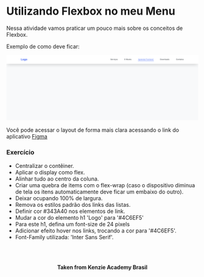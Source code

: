 <h1>Utilizando Flexbox no meu Menu</h1>

Nessa atividade vamos praticar um pouco mais sobre os conceitos de Flexbox.

Exemplo de como deve ficar:

<img src="./assets/example-1.svg" alt="example 1" />

Você pode acessar o layout de forma mais clara acessando o link do aplicativo <a href="https://www.figma.com/file/RokUwXAga4UKM3KWTnD182/M1---S2-04-%7C-%F0%9F%92%AA-Atividade---CSS---Utilizando-Flexbox-no-meu-Menu?node-id=0%3A1&t=IsPQMOxr8E6IbWkz-0">Figma</a>

<h3>Exercício</h3>

- Centralizar o contêiner.
- Aplicar o display como flex.
- Alinhar tudo ao centro da coluna.
- Criar uma quebra de items com o flex-wrap (caso o dispositivo diminua de tela os itens automaticamente deve ficar um embaixo do outro).
- Deixar ocupando 100% de largura.
- Remova os estilos padrão dos links das listas.
- Definir cor #343A40 nos elementos de link.
- Mudar a cor do elemento h1 'Logo' para '#4C6EF5'
- Para este h1, defina um font-size de 24 pixels
- Adicionar efeito hover nos links, trocando a cor para '#4C6EF5'.
- Font-Family utilizada: 'Inter Sans Serif'.
<br>
<br>

<p align="center"><b>Taken from Kenzie Academy Brasil</b></p>
